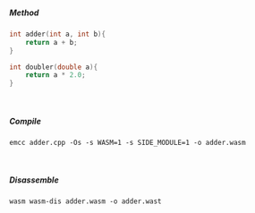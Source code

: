 ##### Method

```cpp
int adder(int a, int b){
    return a + b;
}
```

```cpp
int doubler(double a){
    return a * 2.0;
}
```

<br/>

##### Compile

```shell
emcc adder.cpp -Os -s WASM=1 -s SIDE_MODULE=1 -o adder.wasm
```

<br/>

##### Disassemble
```shell
wasm wasm-dis adder.wasm -o adder.wast
```